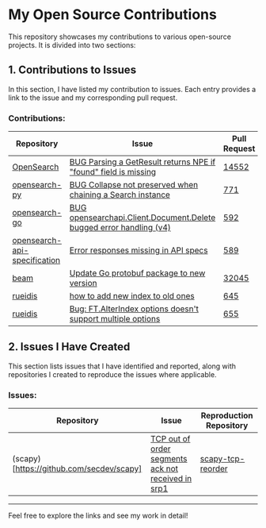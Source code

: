# My Open Source Contributions

This repository showcases my contributions to various open-source projects. It is divided into two sections:

## 1. Contributions to Issues
In this section, I have listed my contribution to issues. Each entry provides a link to the issue and my corresponding pull request.

### Contributions:
| Repository | Issue | Pull Request |  Comments |
|------------|-------|--------------|-----------|
| [OpenSearch](https://github.com/opensearch-project/OpenSearch) | [BUG Parsing a GetResult returns NPE if "found" field is missing](https://github.com/opensearch-project/OpenSearch/issues/14519) | [14552](https://github.com/opensearch-project/OpenSearch/pull/14552) |
| [opensearch-py](https://github.com/opensearch-project/opensearch-py) | [BUG Collapse not preserved when chaining a Search instance](https://github.com/opensearch-project/opensearch-py/issues/769) | [771](https://github.com/opensearch-project/opensearch-py/pull/771) |
| [opensearch-go](https://github.com/opensearch-project/opensearch-go) | [BUG opensearchapi.Client.Document.Delete bugged error handling (v4)](https://github.com/opensearch-project/opensearch-go/issues/582) | [592](https://github.com/opensearch-project/opensearch-go/pull/592) |
| [opensearch-api-specification](link) | [Error responses missing in API specs](https://github.com/opensearch-project/opensearch-api-specification/issues/445) | [589](https://github.com/opensearch-project/opensearch-api-specification/pull/589) |
| [beam](https://github.com/apache/beam) | [Update Go protobuf package to new version](https://github.com/apache/beam/issues/21515) | [32045](https://github.com/apache/beam/pull/32045) |
| [rueidis](https://github.com/redis/rueidis) | [how to add new index to old ones](https://github.com/redis/rueidis/issues/632) | [645](https://github.com/redis/rueidis/pull/645) |
| [rueidis](https://github.com/redis/rueidis) | [Bug: FT.AlterIndex options doesn't support multiple options](https://github.com/redis/rueidis/issues/654) | [655](https://github.com/redis/rueidis/pull/655) |

## 2. Issues I Have Created
This section lists issues that I have identified and reported, along with repositories I created to reproduce the issues where applicable.

### Issues:
| Repository | Issue | Reproduction Repository |
|------------|-------|-------------------------|
| (scapy)[https://github.com/secdev/scapy] | [TCP out of order segments ack not received in srp1](https://github.com/secdev/scapy/issues/4696) | [scapy-tcp-reorder](https://github.com/imvtsl/scapy-tcp-reorder) |

---
Feel free to explore the links and see my work in detail!
